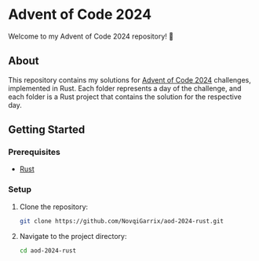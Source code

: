 # Advent of Code 2024

Welcome to my Advent of Code 2024 repository! 🎄

## About

This repository contains my solutions for [Advent of Code 2024](https://adventofcode.com/2024) challenges, implemented in Rust. Each folder represents a day of the challenge, and each folder is a Rust project that contains the solution for the respective day.

## Getting Started

### Prerequisites

- [Rust](https://www.rust-lang.org/tools/install)

### Setup

1. Clone the repository:
    ```bash
    git clone https://github.com/NovqiGarrix/aod-2024-rust.git
    ```
2. Navigate to the project directory:
    ```bash
    cd aod-2024-rust
    ```